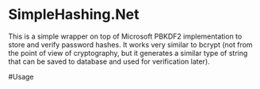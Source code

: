 # SimpleHashing.Net
This is a simple wrapper on top of Microsoft PBKDF2 implementation to store and verify password hashes.
It works very similar to bcrypt (not from the point of view of cryptography, but it generates a similar type of string that can be saved to database and used for verification later).

#Usage
